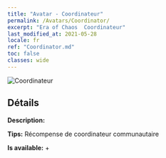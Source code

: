 ```yaml
---
title: "Avatar - Coordinateur"
permalink: /Avatars/Coordinator/
excerpt: "Era of Chaos  Coordinateur"
last_modified_at: 2021-05-28
locale: fr
ref: "Coordinator.md"
toc: false
classes: wide
---
```

 ![Coordinateur](/images/a/avatarFrame_15.png)

## Détails

 **Description:**  

 **Tips:** Récompense de coordinateur communautaire 

 **Is available:**  + 


